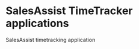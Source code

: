 SalesAssist TimeTracker applications
====================================

SalesAssist timetracking application
